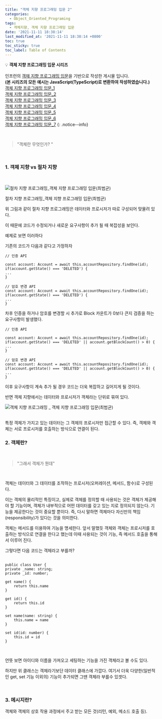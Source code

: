 ```yaml
---
title: "객체 지향 프로그래밍 입문 2"
categories:
  - Object_Oriented_Programing
tags:
  - 객체지향, 객체 지향 프로그래밍 입문
date: '2021-11-11 18:38:14'
last_modified_at: '2021-11-11 18:38:14 +0800'
toc: true
toc_sticky: true
toc_label: Table of Contents
---
```

💡 **객체 지향 프로그래밍 입문 시리즈**
<br><br> 인프런의 [객채 지향 프로그래밍 입문](https://www.inflearn.com/course/%EA%B0%9D%EC%B2%B4-%EC%A7%80%ED%96%A5-%ED%94%84%EB%A1%9C%EA%B7%B8%EB%9E%98%EB%B0%8D-%EC%9E%85%EB%AC%B8)을 기반으로 작성한 게시물 입니다.
<br> **(본 시리즈의 모든 예시는 JavaScript(TypeScript)로 변환하여 작성하였습니다.)**
<br> [객체 지향 프로그래밍 입문_1](https://kljopu.github.io/object_oriented_programing/oop_start_1/)
<br> [객체 지향 프로그래밍 입문_2](https://kljopu.github.io/object_oriented_programing/oop_start_2/)
<br> [객체 지향 프로그래밍 입문\_3](https://kljopu.github.io/object_oriented_programing/oop_start_3/)
<br> [객체 지향 프로그래밍 입문_4](https://www.notion.so/_4-9fac4cd90869468eba6bac00971b2d8b)
<br> [객체 지향 프로그래밍 입문_5](https://www.notion.so/_5-88bcb5aafa0f45d08d30dcc76c73f409)
<br> [객체 지향 프로그래밍 입문_6](https://www.notion.so/_6-94e2069712f04ecd8c59871b0709b6ce)
<br> [객체 지향 프로그래밍 입문_7](https://www.notion.so/_7-35065f3f7f65490cada89ccfe6825d28)
{: .notice--info}

<br>

> "객체란 무엇인가? "
> 
<br>

### 1. 객체 지향 vs 절차 지향
<br>

![절차 지향 프로그래밍_객체 지향 프로그래밍 입문(최범균)](https://s3-us-west-2.amazonaws.com/secure.notion-static.com/5a0550c9-ad57-4a22-bbb4-f60063929a39/스크린샷_2021-10-26_오후_11.35.40.png)
<br>

절차 지향 프로그래밍_객체 지향 프로그래밍 입문(최범균)

위 그림과 같이 절차 지향 프로그래밍은 데이터와 프로시저가 따로 구성되어 맞물려 있다.

이 때문에 코드가 수정되거나 새로운 요구사항이 추가 될 때 복잡성을 보인다.

예제로 보면 이러하다

기존의 코드가 다음과 같다고 가정하자

```tsx
// 인증 API

const account: Account = await this.accountRepository.findOne(id);
if(account.getState() === 'DELETED') {
...
}

// 암호 변경 API
const account: Account = await this.accountRepository.findOne(id);
if(account.getState() === 'DELETED') {
...
}
```

차후 인증을 하거나 암호를 변경할 시 추가로 Block 카운트가 0보다 큰지 검증을 하는 요구사항이 발생했다.

```tsx
// 인증 API

const account: Account = await this.accountRepository.findOne(id);
if(account.getState() === 'DELETED' || account.getBlockCount() > 0) {
...
}

// 암호 변경 API
const account: Account = await this.accountRepository.findOne(id);
if(account.getState() === 'DELETED' || account.getBlockCount() > 0) {
...
}
```

이후 요구사항이 계속 추가 될 경우 코드는 더욱 복잡하고 길어지게 될 것이다.

반면 객체 지향에서는 데이터와 프로시저가 객체라는 단위로 묶여 있다.

![객체 지향 프로그래밍 _ 객체 지향 프로그래밍 입문(최범균)](https://s3-us-west-2.amazonaws.com/secure.notion-static.com/04062e8e-7b61-41ee-b764-446d9b7522ca/스크린샷_2021-10-26_오후_11.40.08.png)
<br>
<br>



특정 객체가 가지고 있는 데이터는 그 객체의 프로시저만 접근할 수 있다. 즉, 객체와 객체는 서로 프로시저를 호출하는 방식으로 연결이 된다.
<br>

### 2. 객체란?
<br>

> "그래서 객체가 뭔데"
> 
<br>

객체는 데이터와 그 데이터를 조작하는 프로시저(오퍼레이션, 메서드, 함수)로 구성된다. 

이는 객체의 물리적인 특징이고,  실제로 객체를 정의할 때 사용되는 것은 객체가 제공해야 할 기능이며, 객체가 내부적으로 어떤 데이터를 갖고 있는 지로 정의되지 않는다. 기능을 제공한다는 것이 중요할 뿐이다. 즉, 다시 말하면 객체마다 자신만의 책임(responsibility)가 있다는 것을 의미한다.

객체는 메서드를 이용하여 기능을 명세한다. 앞서 말했듯 객체와 객체는 프로시저를 호출하는 방식으로 연결을 한다고 했는데 이때 사용되는 것이 기능, 즉 메서드 호출을 통해서 이루어 진다.

그렇다면 다음 코드는 객체라고 부를까?
<br><br>


```tsx
public class User {
private _name: string;
private _id: number;

get name() {
	return this.name
}

get id() {
	return this.id
}

set name(name: string) {
	this.name = name
}

set id(id: number) {
	this.id = id
}
```

<br>


언뜻 보면 아이디와 이름을 가져오고 세팅하는 기능을 가진 객체라고 볼 수도 있다.

하지만 위 클래스는 객체라기보단 데이터 클래스에 가깝다. 여기서 더욱 다양한(일반적인 get, set 기능 이외의) 기능이 추가되면 그땐 객체라 부를수 있겟다.

<br>

### 3. 메시지란?

객체와 객체의 상호 작용 과정에서 주고 받는 모든 것(리턴, 예외, 메소드 호출 등).



